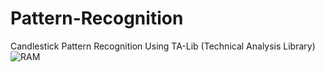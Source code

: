 # Pattern-Recognition
Candlestick Pattern Recognition Using TA-Lib (Technical Analysis Library)
![RAM](https://user-images.githubusercontent.com/121168657/214035530-53839725-6593-4178-bf16-fa50311c37fc.jpg)

